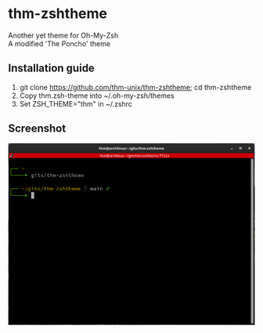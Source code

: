 # thm-zshtheme
Another yet theme for Oh-My-Zsh<br>
A modified 'The Poncho' theme

## Installation guide
1) git clone https://github.com/thm-unix/thm-zshtheme; cd thm-zshtheme
2) Copy thm.zsh-theme into ~/.oh-my-zsh/themes
3) Set ZSH_THEME="thm" in ~/.zshrc

## Screenshot
<img src="screenshot.png">
